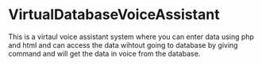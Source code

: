 # VirtualDatabaseVoiceAssistant
This is a virtaul voice assistant system where you can enter data using php and html and can access the data wihtout going to database by giving command and will 
get the data in voice from the database.
